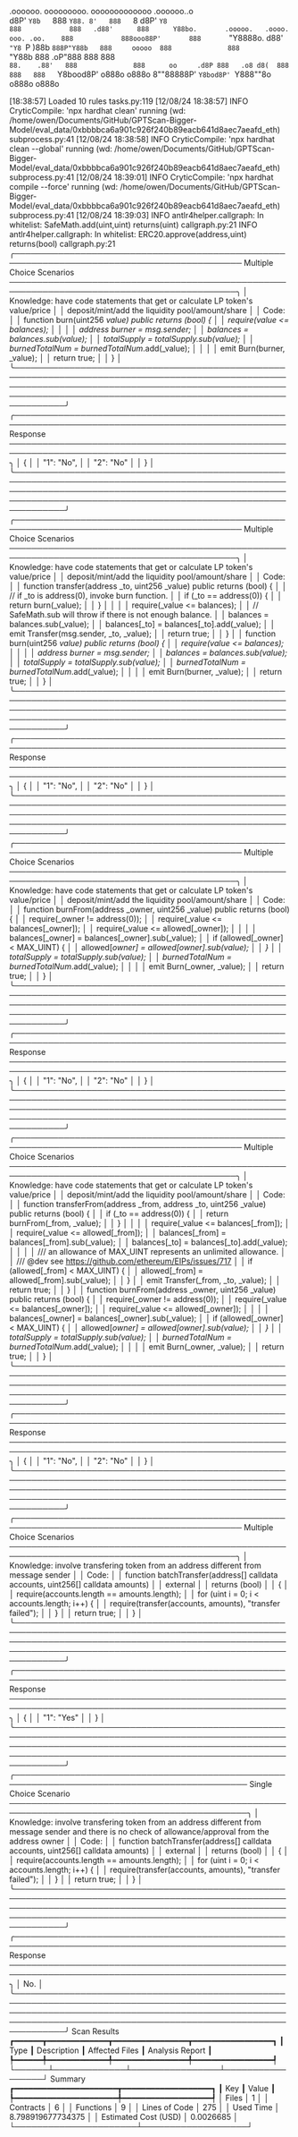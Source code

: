 

  .oooooo.    ooooooooo.   ooooooooooooo  .oooooo..o                                 
 d8P'  `Y8b   `888   `Y88. 8'   888   `8 d8P'    `Y8                                 
888            888   .d88'      888      Y88bo.       .ooooo.   .oooo.   ooo. .oo.   
888            888ooo88P'       888       `"Y8888o.  d88' `"Y8 `P  )88b  `888P"Y88b  
888     ooooo  888              888           `"Y88b 888        .oP"888   888   888  
`88.    .88'   888              888      oo     .d8P 888   .o8 d8(  888   888   888  
 `Y8bood8P'   o888o            o888o     8""88888P'  `Y8bod8P' `Y888""8o o888o o888o                                                        


                                                                   

[18:38:57] Loaded 10 rules                                                                                                                                                                             tasks.py:119
[12/08/24 18:38:57] INFO     CryticCompile: 'npx hardhat clean' running (wd: /home/owen/Documents/GitHub/GPTScan-Bigger-Model/eval_data/0xbbbbca6a901c926f240b89eacb641d8aec7aeafd_eth)            subprocess.py:41
[12/08/24 18:38:58] INFO     CryticCompile: 'npx hardhat clean --global' running (wd: /home/owen/Documents/GitHub/GPTScan-Bigger-Model/eval_data/0xbbbbca6a901c926f240b89eacb641d8aec7aeafd_eth)   subprocess.py:41
[12/08/24 18:39:01] INFO     CryticCompile: 'npx hardhat compile --force' running (wd: /home/owen/Documents/GitHub/GPTScan-Bigger-Model/eval_data/0xbbbbca6a901c926f240b89eacb641d8aec7aeafd_eth)  subprocess.py:41
[12/08/24 18:39:03] INFO     antlr4helper.callgraph: In whitelist: SafeMath.add(uint,uint) returns(uint)                                                                                            callgraph.py:21
                    INFO     antlr4helper.callgraph: In whitelist: ERC20.approve(address,uint) returns(bool)                                                                                        callgraph.py:21
╭─────────────────────────────────────────────────────────────────────────────────────────── Multiple Choice Scenarios ───────────────────────────────────────────────────────────────────────────────────────────╮
│ Knowledge: have code statements that get or calculate LP token's value/price                                                                                                                                    │
│ deposit/mint/add the liquidity pool/amount/share                                                                                                                                                                │
│ Code:                                                                                                                                                                                                           │
│     function burn(uint256 _value) public returns (bool) {                                                                                                                                                       │
│         require(_value <= balances);                                                                                                                                                                            │
│                                                                                                                                                                                                                 │
│         address burner = msg.sender;                                                                                                                                                                            │
│         balances = balances.sub(_value);                                                                                                                                                                        │
│         totalSupply_ = totalSupply_.sub(_value);                                                                                                                                                                │
│         burnedTotalNum_ = burnedTotalNum_.add(_value);                                                                                                                                                          │
│                                                                                                                                                                                                                 │
│         emit Burn(burner, _value);                                                                                                                                                                              │
│         return true;                                                                                                                                                                                            │
│     }                                                                                                                                                                                                           │
╰─────────────────────────────────────────────────────────────────────────────────────────────────────────────────────────────────────────────────────────────────────────────────────────────────────────────────╯
╭─────────────────────────────────────────────────────────────────────────────────────────────────── Response ────────────────────────────────────────────────────────────────────────────────────────────────────╮
│ {                                                                                                                                                                                                               │
│     "1": "No",                                                                                                                                                                                                  │
│     "2": "No"                                                                                                                                                                                                   │
│ }                                                                                                                                                                                                               │
╰─────────────────────────────────────────────────────────────────────────────────────────────────────────────────────────────────────────────────────────────────────────────────────────────────────────────────╯
╭─────────────────────────────────────────────────────────────────────────────────────────── Multiple Choice Scenarios ───────────────────────────────────────────────────────────────────────────────────────────╮
│ Knowledge: have code statements that get or calculate LP token's value/price                                                                                                                                    │
│ deposit/mint/add the liquidity pool/amount/share                                                                                                                                                                │
│ Code:                                                                                                                                                                                                           │
│     function transfer(address _to, uint256 _value) public returns (bool) {                                                                                                                                      │
│         // if _to is address(0), invoke burn function.                                                                                                                                                          │
│         if (_to == address(0)) {                                                                                                                                                                                │
│             return burn(_value);                                                                                                                                                                                │
│         }                                                                                                                                                                                                       │
│                                                                                                                                                                                                                 │
│         require(_value <= balances);                                                                                                                                                                            │
│         // SafeMath.sub will throw if there is not enough balance.                                                                                                                                              │
│         balances = balances.sub(_value);                                                                                                                                                                        │
│         balances[_to] = balances[_to].add(_value);                                                                                                                                                              │
│         emit Transfer(msg.sender, _to, _value);                                                                                                                                                                 │
│         return true;                                                                                                                                                                                            │
│     }                                                                                                                                                                                                           │
│     function burn(uint256 _value) public returns (bool) {                                                                                                                                                       │
│         require(_value <= balances);                                                                                                                                                                            │
│                                                                                                                                                                                                                 │
│         address burner = msg.sender;                                                                                                                                                                            │
│         balances = balances.sub(_value);                                                                                                                                                                        │
│         totalSupply_ = totalSupply_.sub(_value);                                                                                                                                                                │
│         burnedTotalNum_ = burnedTotalNum_.add(_value);                                                                                                                                                          │
│                                                                                                                                                                                                                 │
│         emit Burn(burner, _value);                                                                                                                                                                              │
│         return true;                                                                                                                                                                                            │
│     }                                                                                                                                                                                                           │
╰─────────────────────────────────────────────────────────────────────────────────────────────────────────────────────────────────────────────────────────────────────────────────────────────────────────────────╯
╭─────────────────────────────────────────────────────────────────────────────────────────────────── Response ────────────────────────────────────────────────────────────────────────────────────────────────────╮
│ {                                                                                                                                                                                                               │
│     "1": "No",                                                                                                                                                                                                  │
│     "2": "No"                                                                                                                                                                                                   │
│ }                                                                                                                                                                                                               │
╰─────────────────────────────────────────────────────────────────────────────────────────────────────────────────────────────────────────────────────────────────────────────────────────────────────────────────╯
╭─────────────────────────────────────────────────────────────────────────────────────────── Multiple Choice Scenarios ───────────────────────────────────────────────────────────────────────────────────────────╮
│ Knowledge: have code statements that get or calculate LP token's value/price                                                                                                                                    │
│ deposit/mint/add the liquidity pool/amount/share                                                                                                                                                                │
│ Code:                                                                                                                                                                                                           │
│     function burnFrom(address _owner, uint256 _value) public returns (bool) {                                                                                                                                   │
│         require(_owner != address(0));                                                                                                                                                                          │
│         require(_value <= balances[_owner]);                                                                                                                                                                    │
│         require(_value <= allowed[_owner]);                                                                                                                                                                     │
│                                                                                                                                                                                                                 │
│         balances[_owner] = balances[_owner].sub(_value);                                                                                                                                                        │
│         if (allowed[_owner] < MAX_UINT) {                                                                                                                                                                       │
│             allowed[_owner] = allowed[_owner].sub(_value);                                                                                                                                                      │
│         }                                                                                                                                                                                                       │
│         totalSupply_ = totalSupply_.sub(_value);                                                                                                                                                                │
│         burnedTotalNum_ = burnedTotalNum_.add(_value);                                                                                                                                                          │
│                                                                                                                                                                                                                 │
│         emit Burn(_owner, _value);                                                                                                                                                                              │
│         return true;                                                                                                                                                                                            │
│     }                                                                                                                                                                                                           │
╰─────────────────────────────────────────────────────────────────────────────────────────────────────────────────────────────────────────────────────────────────────────────────────────────────────────────────╯
╭─────────────────────────────────────────────────────────────────────────────────────────────────── Response ────────────────────────────────────────────────────────────────────────────────────────────────────╮
│ {                                                                                                                                                                                                               │
│     "1": "No",                                                                                                                                                                                                  │
│     "2": "No"                                                                                                                                                                                                   │
│ }                                                                                                                                                                                                               │
╰─────────────────────────────────────────────────────────────────────────────────────────────────────────────────────────────────────────────────────────────────────────────────────────────────────────────────╯
╭─────────────────────────────────────────────────────────────────────────────────────────── Multiple Choice Scenarios ───────────────────────────────────────────────────────────────────────────────────────────╮
│ Knowledge: have code statements that get or calculate LP token's value/price                                                                                                                                    │
│ deposit/mint/add the liquidity pool/amount/share                                                                                                                                                                │
│ Code:                                                                                                                                                                                                           │
│     function transferFrom(address _from, address _to, uint256 _value) public returns (bool) {                                                                                                                   │
│         if (_to == address(0)) {                                                                                                                                                                                │
│             return burnFrom(_from, _value);                                                                                                                                                                     │
│         }                                                                                                                                                                                                       │
│                                                                                                                                                                                                                 │
│         require(_value <= balances[_from]);                                                                                                                                                                     │
│         require(_value <= allowed[_from]);                                                                                                                                                                      │
│         balances[_from] = balances[_from].sub(_value);                                                                                                                                                          │
│         balances[_to] = balances[_to].add(_value);                                                                                                                                                              │
│                                                                                                                                                                                                                 │
│         /// an allowance of MAX_UINT represents an unlimited allowance.                                                                                                                                         │
│         /// @dev see https://github.com/ethereum/EIPs/issues/717                                                                                                                                                │
│         if (allowed[_from] < MAX_UINT) {                                                                                                                                                                        │
│             allowed[_from] = allowed[_from].sub(_value);                                                                                                                                                        │
│         }                                                                                                                                                                                                       │
│         emit Transfer(_from, _to, _value);                                                                                                                                                                      │
│         return true;                                                                                                                                                                                            │
│     }                                                                                                                                                                                                           │
│     function burnFrom(address _owner, uint256 _value) public returns (bool) {                                                                                                                                   │
│         require(_owner != address(0));                                                                                                                                                                          │
│         require(_value <= balances[_owner]);                                                                                                                                                                    │
│         require(_value <= allowed[_owner]);                                                                                                                                                                     │
│                                                                                                                                                                                                                 │
│         balances[_owner] = balances[_owner].sub(_value);                                                                                                                                                        │
│         if (allowed[_owner] < MAX_UINT) {                                                                                                                                                                       │
│             allowed[_owner] = allowed[_owner].sub(_value);                                                                                                                                                      │
│         }                                                                                                                                                                                                       │
│         totalSupply_ = totalSupply_.sub(_value);                                                                                                                                                                │
│         burnedTotalNum_ = burnedTotalNum_.add(_value);                                                                                                                                                          │
│                                                                                                                                                                                                                 │
│         emit Burn(_owner, _value);                                                                                                                                                                              │
│         return true;                                                                                                                                                                                            │
│     }                                                                                                                                                                                                           │
╰─────────────────────────────────────────────────────────────────────────────────────────────────────────────────────────────────────────────────────────────────────────────────────────────────────────────────╯
╭─────────────────────────────────────────────────────────────────────────────────────────────────── Response ────────────────────────────────────────────────────────────────────────────────────────────────────╮
│ {                                                                                                                                                                                                               │
│     "1": "No",                                                                                                                                                                                                  │
│     "2": "No"                                                                                                                                                                                                   │
│ }                                                                                                                                                                                                               │
╰─────────────────────────────────────────────────────────────────────────────────────────────────────────────────────────────────────────────────────────────────────────────────────────────────────────────────╯
╭─────────────────────────────────────────────────────────────────────────────────────────── Multiple Choice Scenarios ───────────────────────────────────────────────────────────────────────────────────────────╮
│ Knowledge: involve transfering token from an address different from message sender                                                                                                                              │
│ Code:                                                                                                                                                                                                           │
│     function batchTransfer(address[] calldata accounts, uint256[] calldata amounts)                                                                                                                             │
│         external                                                                                                                                                                                                │
│         returns (bool)                                                                                                                                                                                          │
│     {                                                                                                                                                                                                           │
│         require(accounts.length == amounts.length);                                                                                                                                                             │
│         for (uint i = 0; i < accounts.length; i++) {                                                                                                                                                            │
│             require(transfer(accounts, amounts), "transfer failed");                                                                                                                                            │
│         }                                                                                                                                                                                                       │
│         return true;                                                                                                                                                                                            │
│     }                                                                                                                                                                                                           │
╰─────────────────────────────────────────────────────────────────────────────────────────────────────────────────────────────────────────────────────────────────────────────────────────────────────────────────╯
╭─────────────────────────────────────────────────────────────────────────────────────────────────── Response ────────────────────────────────────────────────────────────────────────────────────────────────────╮
│ {                                                                                                                                                                                                               │
│     "1": "Yes"                                                                                                                                                                                                  │
│ }                                                                                                                                                                                                               │
╰─────────────────────────────────────────────────────────────────────────────────────────────────────────────────────────────────────────────────────────────────────────────────────────────────────────────────╯
╭──────────────────────────────────────────────────────────────────────────────────────────── Single Choice Scenario ─────────────────────────────────────────────────────────────────────────────────────────────╮
│ Knowledge: involve transfering token from an address different from message sender and there is no check of allowance/approval from the address owner                                                           │
│ Code:                                                                                                                                                                                                           │
│     function batchTransfer(address[] calldata accounts, uint256[] calldata amounts)                                                                                                                             │
│         external                                                                                                                                                                                                │
│         returns (bool)                                                                                                                                                                                          │
│     {                                                                                                                                                                                                           │
│         require(accounts.length == amounts.length);                                                                                                                                                             │
│         for (uint i = 0; i < accounts.length; i++) {                                                                                                                                                            │
│             require(transfer(accounts, amounts), "transfer failed");                                                                                                                                            │
│         }                                                                                                                                                                                                       │
│         return true;                                                                                                                                                                                            │
│     }                                                                                                                                                                                                           │
╰─────────────────────────────────────────────────────────────────────────────────────────────────────────────────────────────────────────────────────────────────────────────────────────────────────────────────╯
╭─────────────────────────────────────────────────────────────────────────────────────────────────── Response ────────────────────────────────────────────────────────────────────────────────────────────────────╮
│ No.                                                                                                                                                                                                             │
╰─────────────────────────────────────────────────────────────────────────────────────────────────────────────────────────────────────────────────────────────────────────────────────────────────────────────────╯
                      Scan Results                       
┏━━━━━━┳━━━━━━━━━━━━━┳━━━━━━━━━━━━━━━━┳━━━━━━━━━━━━━━━━━┓
┃ Type ┃ Description ┃ Affected Files ┃ Analysis Report ┃
┡━━━━━━╇━━━━━━━━━━━━━╇━━━━━━━━━━━━━━━━╇━━━━━━━━━━━━━━━━━┩
└──────┴─────────────┴────────────────┴─────────────────┘
                  Summary                   
┏━━━━━━━━━━━━━━━━━━━━━━┳━━━━━━━━━━━━━━━━━━━┓
┃ Key                  ┃ Value             ┃
┡━━━━━━━━━━━━━━━━━━━━━━╇━━━━━━━━━━━━━━━━━━━┩
│ Files                │ 1                 │
│ Contracts            │ 6                 │
│ Functions            │ 9                 │
│ Lines of Code        │ 275               │
│ Used Time            │ 8.798919677734375 │
│ Estimated Cost (USD) │ 0.0026685         │
└──────────────────────┴───────────────────┘
